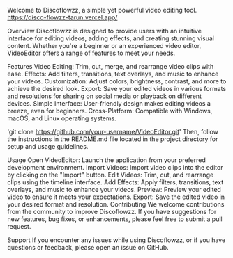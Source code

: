 Welcome to Discoflowzz, a simple yet powerful video editing tool.
https://disco-flowzz-tarun.vercel.app/

Overview
Discoflowzz is designed to provide users with an intuitive interface for editing videos, adding effects, and creating stunning visual content. Whether you're a beginner or an experienced video editor, VideoEditor offers a range of features to meet your needs.

Features
Video Editing: Trim, cut, merge, and rearrange video clips with ease.
Effects: Add filters, transitions, text overlays, and music to enhance your videos.
Customization: Adjust colors, brightness, contrast, and more to achieve the desired look.
Export: Save your edited videos in various formats and resolutions for sharing on social media or playback on different devices.
Simple Interface: User-friendly design makes editing videos a breeze, even for beginners.
Cross-Platform: Compatible with Windows, macOS, and Linux operating systems.

'git clone https://github.com/your-username/VideoEditor.git'
Then, follow the instructions in the README.md file located in the project directory for setup and usage guidelines.

Usage
Open VideoEditor: Launch the application from your preferred development environment.
Import Videos: Import video clips into the editor by clicking on the "Import" button.
Edit Videos: Trim, cut, and rearrange clips using the timeline interface.
Add Effects: Apply filters, transitions, text overlays, and music to enhance your videos.
Preview: Preview your edited video to ensure it meets your expectations.
Export: Save the edited video in your desired format and resolution.
Contributing
We welcome contributions from the community to improve Discoflowzz. If you have suggestions for new features, bug fixes, or enhancements, please feel free to submit a pull request.

Support
If you encounter any issues while using Discoflowzz, or if you have questions or feedback, please open an issue on GitHub.
